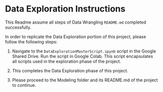 # Data Exploration Instructions

This Readme assume all steps of Data Wrangling `README.md` completed successfully.

In order to replicate the Data Exploration portion of this project, please follow the following steps: 

1. Navigate to the `DataExplorationMasterScript.ipynb` script in the Google Shared Drive. Run the script in Google Colab. This script encapsulates all scripts used in the exploration phase of the project.

2. This completes the Data Exploration phase of this project.

3. Please proceed to the Modeling folder and its README.md of the project to continue.
